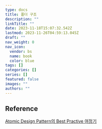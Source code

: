 ```yaml
---
type: docs
title: 폴더 구조
description: ""
linkTitle: ""
date: 2023-11-18T15:07:32.542Z
lastmod: 2023-11-26T04:59:13.045Z
draft: ""
nav_weight: 0
nav_icon:
  vendor: bs
  name: book
  color: blue
tags: []
categories: []
series: []
featured: false
images: ""
authors: ""
---
```


## Reference

[Atomic Design Pattern의 Best Practive 여정기](https://yozm.wishket.com/magazine/detail/1531/)
